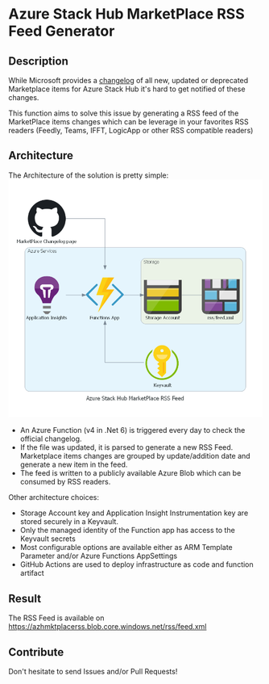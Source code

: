# Azure Stack Hub MarketPlace RSS Feed Generator

## Description

While Microsoft provides a [changelog](https://github.com/MicrosoftDocs/azure-stack-docs/blob/master/azure-stack/operator/azure-stack-marketplace-changes.md) of all new, updated or deprecated Marketplace items for Azure Stack Hub it's hard to get notified of these changes.

This function aims to solve this issue by generating a RSS feed of the MarketPlace items changes which can be leverage in your favorites RSS readers (Feedly, Teams, IFFT, LogicApp or other RSS compatible readers)

## Architecture

The Architecture of the solution is pretty simple:
![Architecture](diagrams/architecture.png)

- An Azure Function (v4 in .Net 6) is triggered every day to check the official changelog.
- If the file was updated, it is parsed to generate a new RSS Feed.
Marketplace items changes are grouped by update/addition date and generate a new item in the feed.
- The feed is written to a publicly available Azure Blob which can be consumed by RSS readers.

Other architecture choices:

- Storage Account key and Application Insight Instrumentation key are stored securely in a Keyvault.
- Only the managed identity of the Function app has access to the Keyvault secrets
- Most configurable options are available either as ARM Template Parameter and/or Azure Functions AppSettings
- GitHub Actions are used to deploy infrastructure as code and function artifact

## Result

The RSS Feed is available on https://azhmktplacerss.blob.core.windows.net/rss/feed.xml

## Contribute

Don't hesitate to send Issues and/or Pull Requests!
